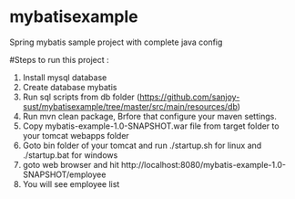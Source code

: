 # mybatisexample
Spring mybatis sample project with complete java config

#Steps to run this project : 

1. Install mysql database
2. Create database mybatis
3. Run sql scripts from db folder (https://github.com/sanjoy-sust/mybatisexample/tree/master/src/main/resources/db)
4. Run mvn clean package, Brfore that configure your maven settings.
5. Copy mybatis-example-1.0-SNAPSHOT.war file from target folder to your tomcat webapps folder
6. Goto bin folder of your tomcat and run ./startup.sh for linux and ./startup.bat for windows
7. goto web browser and hit http://localhost:8080/mybatis-example-1.0-SNAPSHOT/employee
8. You will see employee list
